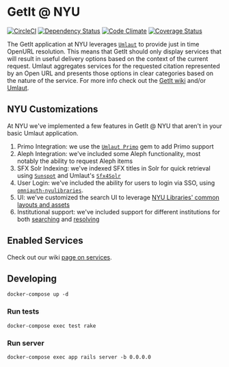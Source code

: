 # GetIt @ NYU

[![CircleCI](https://circleci.com/gh/NYULibraries/getit.svg?style=svg)](https://circleci.com/gh/NYULibraries/getit)
[![Dependency Status](https://gemnasium.com/badges/github.com/NYULibraries/getit.svg)](https://gemnasium.com/github.com/NYULibraries/getit)
[![Code Climate](https://codeclimate.com/github/NYULibraries/getit.png)](https://codeclimate.com/github/NYULibraries/getit)
[![Coverage Status](https://coveralls.io/repos/NYULibraries/getit/badge.png?branch=master)](https://coveralls.io/r/NYULibraries/getit)

The GetIt application at NYU leverages [`Umlaut`](http://github.com/team-umlaut/umlaut) to provide just in time OpenURL resolution.
This means that GetIt should only display services that will result in useful delivery options based on the context of the current request.
Umlaut aggregates services for the requested citation represented by an Open URL and presents those options in clear categories based on
the nature of the service.
For more info check out the [GetIt wiki](http://github.com/NYULibraries/getit/wiki/Home) and/or
[Umlaut](http://github.com/team-umlaut/umlaut#umlaut).

## NYU Customizations
At NYU we've implemented a few features in GetIt @ NYU that aren't in your basic Umlaut application.

1.  Primo Integration: we use the [`Umlaut Primo`](https://github.com/team-umlaut/umlaut-primo) gem to add Primo support
2.  Aleph Integration: we've included some Aleph functionality, most notably the ability to request Aleph items
3.  SFX Solr Indexing: we've indexed SFX titles in Solr for quick retrieval using [`Sunspot`](http://sunspot.github.com/) and Umlaut's
    [`Sfx4Solr`](https://github.com/team-umlaut/umlaut/tree/master/app/controllers/search_methods/sfx4_solr)
4.  User Login: we've included the ability for users to login via SSO, using [`omniauth-nyulibraries`](http://github.com/nyulibraries/omniauth-nyulibraries).
5.  UI: we've customized the search UI to leverage
    [NYU Libraries' common layouts and assets](https://github.com/NYULibraries/nyulibraries-assets)
6.  Institutional support: we've included support for different institutions for both [searching](config/initializers/search_controller.rb)
    and [resolving](app/controllers/umlaut_controller.rb#L157)

## Enabled Services
Check out our wiki [page on services](http://github.com/NYULibraries/getit/wiki/Services).

## Developing

```
docker-compose up -d
```

### Run tests

```
docker-compose exec test rake
```

### Run server

```
docker-compose exec app rails server -b 0.0.0.0
```
